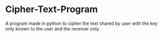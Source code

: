 # Cipher-Text-Program
A program made in python to cipher the text shared by user with the key only known to the user and the receiver only.
